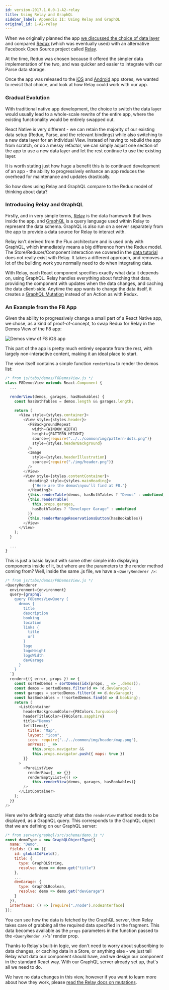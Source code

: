 ```yaml
---
id: version-2017.1.0.0-1-A2-relay
title: Using Relay and GraphQL
sidebar_label: Appendix II: Using Relay and GraphQL
original_id: 1-A2-relay
---
```


When we originally planned the app [we discussed the choice of data layer](../2016.1.1.0/1-1-planning.html#data-access-with-react-native) and compared [Redux](https://github.com/rackt/redux) (which was eventually used) with an alternative Facebook Open Source project called [Relay](https://facebook.github.io/relay/).

At the time, Redux was chosen because it offered the simpler data implementation of the two, and was quicker and easier to integrate with our Parse data storage.

Once the app was released to the [iOS](https://itunes.apple.com/us/app/f8/id853467066) and [Android](https://play.google.com/store/apps/details?id=com.facebook.f8) app stores, we wanted to revisit that choice, and look at how Relay could work with our app.

### Gradual Evolution

With traditional native app development, the choice to switch the data layer would usually lead to a whole-scale rewrite of the entire app, where the existing functionality would be entirely swapped out.

React Native is very different - we can retain the majority of our existing data setup (Redux, Parse, and the relevant bindings) while also switching to a new data layer for an individual View. Instead of having to rebuild the app from scratch, or do a messy refactor, we can simply adjust one section of the app to use a new data layer and let the rest continue to use the existing layer.

It is worth stating just how huge a benefit this is to continued development of an app - the ability to progressively enhance an app reduces the overhead for maintenance and updates drastically.

So how does using Relay and GraphQL compare to the Redux model of thinking about data?

### Introducing Relay and GraphQL

Firstly, and in very simple terms, [Relay](https://facebook.github.io/relay/) is the data framework that lives inside the app, and [GraphQL](http://graphql.org/) is a query language used within Relay to represent the data schema. GraphQL is also run on a server separately from the app to provide a data source for Relay to interact with.

Relay isn't derived from the Flux architecture and is used only with GraphQL, which immediately means a big difference from the Redux model. The Store/Reducer/Component interaction we covered in the [data tutorial](1-3-data.html) does not really exist with Relay. It takes a different approach, and removes a lot of the building work you normally need to do when integrating data.

With Relay, each React component specifies exactly what data it depends on, using GraphQL. Relay handles everything about fetching that data, providing the component with updates when the data changes, and caching the data client-side. Anytime the app wants to change the data itself, it creates a [GraphQL Mutation](https://facebook.github.io/relay/docs/en/guides-mutations.html) instead of an Action as with Redux.

### An Example from the F8 App

Given the ability to progressively change a small part of a React Native app, we chose, as a kind of proof-of-concept, to swap Redux for Relay in the Demos View of the F8 app:

![Demos view of F8 iOS app](/images/demos-view-screenshot.png)

This part of the app is pretty much entirely separate from the rest, with largely non-interactive content, making it an ideal place to start.

The view itself contains a simple function `renderView` to render the demos list:

```js
/* from js/tabs/demos/F8DemosView.js */
class F8DemosView extends React.Component {
  ...

  renderView(demos, garages, hasBookables) {
    const hasBothTables = demos.length && garages.length;

    return (
      <View style={styles.container}>
        <View style={styles.header}>
          <F8BackgroundRepeat
            width={WINDOW_WIDTH}
            height={PATTERN_HEIGHT}
            source={require("../../common/img/pattern-dots.png")}
            style={styles.headerBackground}
          />
          <Image
            style={styles.headerIllustration}
            source={require("./img/header.png")}
          />
        </View>
        <View style={styles.contentContainer}>
          <Heading2 style={styles.mainHeading}>
            {"Here are the demos\nyou’ll find at F8."}
          </Heading2>
          {this.renderTable(demos, hasBothTables ? "Demos" : undefined)}
          {this.renderTable(
            this.props.garages,
            hasBothTables ? "Developer Garage" : undefined
          )}
          {this.renderManageReservationsButton(hasBookables)}
        </View>
      </View>
    );
  }

  ...
}
```

This is just a basic layout with some other simple info displaying components inside of it, but where are the parameters to the render method coming from? Well, inside the same .js file, we have a `<QueryRenderer />`:

```js
/* from js/tabs/demos/F8DemosView.js */
<QueryRenderer
  environment={environment}
  query={graphql`
    query F8DemosViewQuery {
      demos {
        title
        description
        booking
        location
        links {
          title
          url
        }
        logo
        logoHeight
        logoWidth
        devGarage
      }
    }
  `}
  render={({ error, props }) => {
    const sortedDemos = sortDemos(idx(props, _ => _.demos));
    const demos = sortedDemos.filter(d => !d.devGarage);
    const garages = sortedDemos.filter(d => d.devGarage);
    const hasBookables = !!sortedDemos.find(d => d.booking);
    return (
      <ListContainer
        headerBackgroundColor={F8Colors.turquoise}
        headerTitleColor={F8Colors.sapphire}
        title="Demos"
        leftItem={{
          title: "Map",
          layout: "icon",
          icon: require("../../common/img/header/map.png"),
          onPress: _ =>
            this.props.navigator &&
            this.props.navigator.push({ maps: true })
        }}
      >
        <PureListView
          renderRow={_ => {}}
          renderEmptyList={() =>
            this.renderView(demos, garages, hasBookables)}
        />
      </ListContainer>
    );
  }}
/>
```

Here we're defining exactly what data the `renderView` method needs to be displayed, as a GraphQL query. This corresponds to the GraphQL object that we are defining on our GraphQL server:

```js
/* from server/graphql/src/schema/demo.js */
const demoType = new GraphQLObjectType({
  name: "Demo",
  fields: () => ({
    id: globalIdField(),
    title: {
      type: GraphQLString,
      resolve: demo => demo.get("title")
    },
    ...
    devGarage: {
      type: GraphQLBoolean,
      resolve: demo => demo.get("devGarage")
    }
  }),
  interfaces: () => [require("./node").nodeInterface]
});
```

You can see how the data is fetched by the GraphQL server, then Relay takes care of grabbing all the required data specified in the fragment. This data becomes available as the `props` parameters in the function passed to the `<QueryRender />`'s' render prop.

Thanks to Relay's built-in logic, we don't need to worry about subscribing to data changes, or caching data in a Store, or anything else - we just tell Relay what data our component should have, and we design our component in the standard React way. With our GraphQL server already set up, that's all we need to do.

We have no data changes in this view, however if you want to learn more about how they work, please [read the Relay docs on mutations](https://facebook.github.io/relay/docs/guides-mutations.html).
